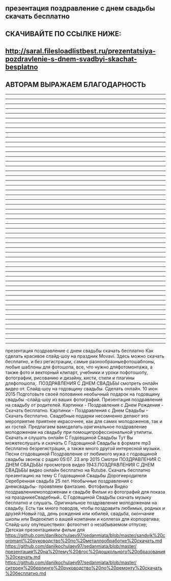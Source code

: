 презентация поздравление с днем свадьбы скачать бесплатно
--------------------------------------------------
СКАЧИВАЙТЕ ПО ССЫЛКЕ НИЖЕ:
--------------------------------------------------
http://saral.filesloadlistbest.ru/prezentatsiya-pozdravlenie-s-dnem-svadbyi-skachat-besplatno
--------------------------------------------------
АВТОРАМ ВЫРАЖАЕМ БЛАГОДАРНОСТЬ
--------------------------------------------------
--------------------------------------------------
--------------------------------------------------
--------------------------------------------------
--------------------------------------------------
--------------------------------------------------
--------------------------------------------------
--------------------------------------------------
--------------------------------------------------
--------------------------------------------------
--------------------------------------------------
--------------------------------------------------
--------------------------------------------------
--------------------------------------------------
--------------------------------------------------
--------------------------------------------------
--------------------------------------------------
--------------------------------------------------
--------------------------------------------------
--------------------------------------------------
--------------------------------------------------
--------------------------------------------------
--------------------------------------------------
--------------------------------------------------
--------------------------------------------------
--------------------------------------------------
--------------------------------------------------
--------------------------------------------------
--------------------------------------------------
--------------------------------------------------
--------------------------------------------------
--------------------------------------------------
--------------------------------------------------
--------------------------------------------------
--------------------------------------------------
--------------------------------------------------
--------------------------------------------------
--------------------------------------------------
--------------------------------------------------
--------------------------------------------------
--------------------------------------------------
--------------------------------------------------
--------------------------------------------------
--------------------------------------------------
--------------------------------------------------
--------------------------------------------------
--------------------------------------------------
--------------------------------------------------
--------------------------------------------------
--------------------------------------------------
--------------------------------------------------
--------------------------------------------------
--------------------------------------------------
--------------------------------------------------
презентация поздравление с днем свадьбы скачать бесплатно Как сделать красивое слайд-шоу на праздник  Movavi. Здесь можно скачать бесплатно, и без регистрации, самые разнообразныефотошаблоны, любые шаблоны для фотошопа, все, что нужно дляфотомонтажа, а также фото и векторный клипарт, учебники и уроки пофотошопу, фотографии, рисованию и дизайну, кисти, стили и плагины дляфотошопа,. ПОЗДРАВЛЕНИЯ С ДНЕМ СВАДЬБЫ смотреть онлайн видео от. Слайд-шоу на годовщину свадьбы. Сделать онлайн. 10 июн 2015  Подготовьте своей половинке необычный подарок на годовщину свадьбы -слайд-шоу из ваших фотографий. Презентация поздравление на свадьбу от родителей. Картинки - Поздравления с Днем Рождения - Скачать бесплатно. Картинки - Поздравления с Днем Свадьбы - Скачать бесплатно. Свадебные подарки несомненно делают это мероприятие приятнее икрасочнее, как для самих молодоженов, так и их гостей. Предлагаем вамсделать оригинальное поздравление молодоженам на свадьбу при помощипрофессиональной утилиты. Скачать и слушать онлайн С Годовщиной Свадьбы  Тут Вы можетеслушать и скачать С Годовщиной Свадьбы в формате mp3 бесплатно безрегистрации, а также много другой интересной музыки. Песни сгодовщиной  Поздравление от любимого мужа с годовщиной свадьбы звонок с радио 05:07. 23 апр 2015  Смотри ПОЗДРАВЛЕНИЯ С ДНЕМ СВАДЬБЫ просмотров видео 1943.ПОЗДРАВЛЕНИЯ С ДНЕМ СВАДЬБЫ видео онлайн бесплатно на Rutube.
Скачать бесплатно презентацию на тему С Годовщиной Свадьбы Дорогиеродители Серебренная свадьба 25 лет. Необычные поздравления с днемсвадьбы- проявляем фантазию. Фотофильм Видео поздравлениемолодоженам к свадьбе Фильм из фотографий для показа на праздникеСвадебный.. С Годовщиной Свадьбы скачать музыку бесплатно и слушать. Оригинальное поздравление молодоженам на свадьбу. Есть так много поводов, чтобы поздравить любимых, родных и друзей:Новый год, день рождения или юбилей, свадьба, окончание школы или Видеоклип о вашей компании и коллегах для корпоратива; Слайд-шоу опутешествиях: фотоотчет о незабываемом отпуске; Детская презентацияили фильм для
https://github.com/danilkochulaev97/sedanmiata/blob/master/sandvik%20coromant%20руководство%20по%20металлообработке%20скачать.md
https://github.com/danilkochulaev97/sedanmiata/blob/master/презентация%20на%20тему%20фгос%20дошкольного%20образования%20скачать.md
https://github.com/danilkochulaev97/sedanmiata/blob/master/ситроен%20берлинго%20руководство%20по%20ремонту%20скачать%20бесплатно.md